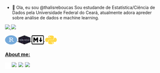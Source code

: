 - 👋 Ola, eu sou @thalisreboucas
Sou estudande de Estatística/Ciência de Dados pela Universidade Federal do Ceará, atualmente adora apreder sobre análise de dados e machine learning.
<!---
thalisreboucas/thalisreboucas is a ✨ special ✨ repository because its `README.md` (this file) appears on your GitHub profile.
You can click the Preview link to take a look at your changes.
--->

<div>
  <a href="https://github.com/thalisreboucas">
  <img height="180em" src="https://github-readme-stats.vercel.app/api?username=thalisreboucas&show_icons=true&theme=dark&include_all_commits=true&count_private=true"/>
  <img height="180em" src="https://github-readme-stats.vercel.app/api/top-langs/?username=thalisreboucas&layout=compact&langs_count=16&theme=dark"/>
<div>
  
  <div style="display: inline_block"><br>
  <img align="center" alt="Mau-R" height="30" width="40" src="https://raw.githubusercontent.com/devicons/devicon/2ae2a900d2f041da66e950e4d48052658d850630/icons/rstudio/rstudio-original.svg">
  <img align="center" alt="Mau-tidyverse" height="30" width="40" src="https://raw.githubusercontent.com/rstudio/hex-stickers/master/SVG/tidyverse.svg">
  <img align="center" alt="Mau-Markdown" height="30" width="40" src="https://raw.githubusercontent.com/dcurtis/markdown-mark/master/svg/markdown-mark.svg">
  <img align="center" alt="Mau-Python" height="30" width="40" src="https://raw.githubusercontent.com/devicons/devicon/2ae2a900d2f041da66e950e4d48052658d850630/icons/python/python-plain.svg">
</div>

### About me:

[<img align="left" width="22px" src="https://github.com/thalisreboucas/Portfolio/blob/main/static/images/logo_w.png"/>](https://thalis.netlify.app/)
[<img align="left" width="22px" src="https://cdn-icons-png.flaticon.com/512/1384/1384014.png"/>](https://www.linkedin.com/in/thalisreboucas/)
[<img align="left" width="22px" src="https://cdn-icons-png.flaticon.com/512/1384/1384015.png"/>](https://www.instagram.com/thalisreboucas/)
[<img align="left" width="22px" src="https://cdn-icons.flaticon.com/png/512/4138/premium/4138168.png?token=exp=1635271143~hmac=2fad5162042a45c4de2d9d5c99465dbe"/>](https://www.twitter.com/thalisreboucas/)
